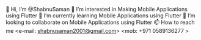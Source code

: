 👋 Hi, I’m @ShabnuSaman
👀 I’m interested in Making Mobile Applications using Flutter
🌱 I’m currently learning Mobile Applications using Flutter
💞️ I’m looking to collaborate on Mobile Applications using Flutter
📫 How to reach me <e-mail: shabnusaman2001@gmail.com> <mob: +971 0589136277 >

<!---
ShabnuSaman/ShabnuSaman is a ✨ special ✨ repository because its `README.md` (this file) appears on your GitHub profile.
You can click the Preview link to take a look at your changes.
--->
